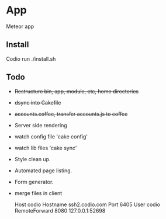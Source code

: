 App
===
Meteor app

Install
-------
Codio
run ./install.sh

Todo
----
- ~~Restructure bin, app, module, etc, home directories~~
- ~~dsync into Cakefile~~
- ~~accounts.coffee, transfer accounts.js to coffee~~
- Server side rendering
- watch config file 'cake config'
- watch lib files 'cake sync'
- Style clean up.
- Automated page listing.
- Form generator.
- merge files in client


    Host codio
        Hostname ssh2.codio.com
        Port 6405
        User codio
        RemoteForward 8080 127.0.0.1:52698
